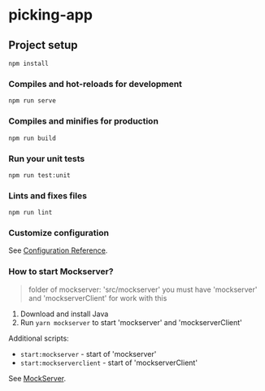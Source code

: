 # picking-app

## Project setup

```
npm install
```

### Compiles and hot-reloads for development

```
npm run serve
```

### Compiles and minifies for production

```
npm run build
```

### Run your unit tests

```
npm run test:unit
```

### Lints and fixes files

```
npm run lint
```

### Customize configuration

See [Configuration Reference](https://cli.vuejs.org/config/).

### How to start Mockserver?

> folder of mockserver: 'src/mockserver'
> you must have 'mockserver' and 'mockserverClient' for work with this

1. Download and install Java
2. Run `yarn mockserver` to start 'mockserver' and 'mockserverClient'

Additional scripts:

- `start:mockserver` - start of 'mockserver'
- `start:mockserverclient` - start of 'mockserverClient'

See [MockServer](https://www.mock-server.com/).
